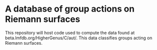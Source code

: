 # A database of group actions on Riemann surfaces
This repository will host code used to compute the data found at beta.lmfdb.org/HigherGenus/C/aut/.  This data classifies groups acting on Riemann surfaces.
